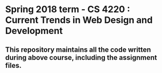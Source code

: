 # **Spring 2018 term - CS 4220 : Current Trends in Web Design and Development**

## This repository maintains all the code written during above course, including the assignment files.